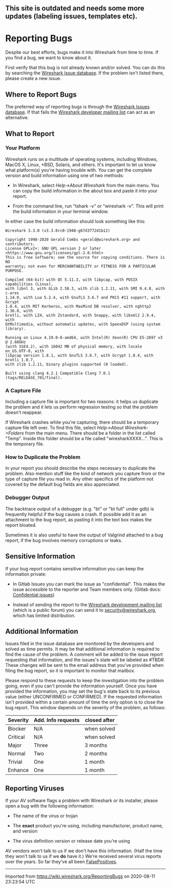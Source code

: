 This site is outdated and needs some more updates (labeling issues, templates etc).
---

# Reporting Bugs

Despite our best efforts, bugs make it into Wireshark from time to time. If you find a bug, we want to know about it.

First verify that this bug is not already known and/or solved. You can do this by searching the [Wireshark Issue database](https://gitlab.com/wireshark/wireshark/issues). If the problem isn't listed there, please create a new issue.

## Where to Report Bugs

The preferred way of reporting bugs is through the [Wireshark Issues database](https://gitlab.com/wireshark/wireshark/issues). If that fails the [Wireshark developer mailing list](https://www.wireshark.org/mailman/listinfo/wireshark-dev) can act as an alternative.

## What to Report

### Your Platform

Wireshark runs on a multitude of operating systems, including Windows, MacOS X, Linux, \*BSD, Solaris, and others. It's important to let us know what platform(s) you're having trouble with. You can get the complete version and build information using one of two methods:

  - In Wireshark, select *Help-\>About Wireshark* from the main menu. You can copy the build information in the about box and paste it into your report.

  - From the command line, run "tshark -v" or "wireshark -v". This will print the build information in your terminal window.

In either case the build information should look something like this:

```
Wireshark 3.3.0 (v3.3.0rc0-1948-g67d3772d1b12)

Copyright 1998-2020 Gerald Combs <gerald@wireshark.org> and contributors.
License GPLv2+: GNU GPL version 2 or later <https://www.gnu.org/licenses/gpl-2.0.html>
This is free software; see the source for copying conditions. There is NO
warranty; not even for MERCHANTABILITY or FITNESS FOR A PARTICULAR PURPOSE.

Compiled (64-bit) with Qt 5.11.3, with libpcap, with POSIX capabilities (Linux),
with libnl 3, with GLib 2.58.3, with zlib 1.2.11, with SMI 0.4.8, with c-ares
1.14.0, with Lua 5.2.4, with GnuTLS 3.6.7 and PKCS #11 support, with Gcrypt
1.8.4, with MIT Kerberos, with MaxMind DB resolver, with nghttp2 1.36.0, with
brotli, with LZ4, with Zstandard, with Snappy, with libxml2 2.9.4, with
QtMultimedia, without automatic updates, with SpeexDSP (using system library).

Running on Linux 4.19.0-8-amd64, with Intel(R) Xeon(R) CPU E5-2697 v3 @ 2.60GHz
(with SSE4.2), with 16042 MB of physical memory, with locale en_US.UTF-8, with
libpcap version 1.8.1, with GnuTLS 3.6.7, with Gcrypt 1.8.4, with brotli 1.0.7,
with zlib 1.2.11, binary plugins supported (0 loaded).

Built using clang 4.2.1 Compatible Clang 7.0.1 (tags/RELEASE_701/final).
```

### A Capture File

Including a capture file is important for two reasons: it helps us duplicate the problem and it lets us perform regression testing so that the problem doesn't reappear.

If Wireshark crashes while you're capturing, there should be a temporary capture file left over. To find this file, select *Help-\>About Wireshark-\>Folders* from the main menu. There should be a folder in the list called "Temp". Inside this folder should be a file called "wiresharkXXXX...". This is the temporary file.

### How to Duplicate the Problem

In your report you should describe the steps necessary to duplicate the problem. Also mention stuff like the kind of network you capture from or the type of capture file you read in. Any other specifics of the platform not covered by the default bug fields are also appreciated.

### Debugger Output

The backtrace output of a debugger (e.g. "bt" or "bt full" under gdb) is frequently helpful if the bug causes a crash. If possible add it as an attachment to the bug report, as pasting it into the text box makes the report bloated.

Sometimes it is also useful to have the output of Valgrind attached to a bug report, if the bug involves memory corruptions or leaks.

## Sensitive Information

If your bug report contains sensitive information you can keep the information private:

  - In Gitlab Issues you can mark the issue as "confidential". This makes the issue accessible to the reporter and Team members only. (Gitlab docs: [Confidential issues](https://docs.gitlab.com/ee/user/project/issues/confidential_issues.html))

  - Instead of sending the report to the [Wireshark development mailing list](https://www.wireshark.org/mailman/listinfo/wireshark-dev) (which is a public forum) you can send it to <security@wireshark.org>, which has limited distribution.

## Additional Information

Issues filed in the issue database are monitored by the developers and solved as time permits. It may be that additional information is required to find the cause of the problem. A comment will be added to the issue report requesting that information, and the issues's state will be labeled as #TBD#. These changes will be sent to the email address that you've provided when filing the bug report, so it is important to monitor that mailbox.

Please respond to these requests to keep the investigation into the problem going, even if you can't provide the information yourself. Once you have provided the information, you may set the bug's state back to its previous value (either UNCONFIRMED or CONFIRMED). If the requested information isn't provided within a certain amount of time the only option is to close the bug report. This window depends on the severity of the problem, as follows:


| Severity | Add. Info requests | closed after |
| -------- | ------------------ | ------------ |
| Blocker  | N/A                | when solved  |
| Critical | N/A                | when solved  |
| Major    | Three              | 3 months     |
| Normal   | Two                | 2 months     |
| Trivial  | One                | 1 month      |
| Enhance  | One                | 1 month      |


## Reporting Viruses

If your AV software flags a problem with Wireshark or its installer, please open a bug with the following information:

  - The name of the virus or trojan

  - The **exact** product you're using, including manufacturer, product name, and version

  - The virus definition version or release date you're using

AV vendors won't talk to us if we don't have this information. (Half the time they won't talk to us if we **do** have it.) We're received several virus reports over the years. So far they've all been [FalsePositives](/FalsePositives).

---

Imported from https://wiki.wireshark.org/ReportingBugs on 2020-08-11 23:23:54 UTC
